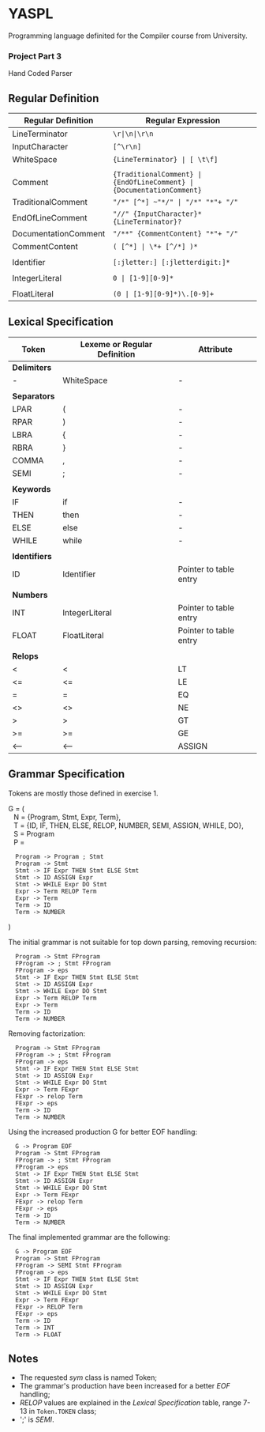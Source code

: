 # YASPL

Programming language definited for the Compiler course from University.

### Project Part 3
Hand Coded Parser

## Regular Definition

|Regular Definition | Regular Expression|
|-------------------|-------------------|
|LineTerminator | `\r\|\n\|\r\n` |
|InputCharacter | `[^\r\n]` |
|WhiteSpace | `{LineTerminator} \| [ \t\f]` |
|||
|Comment | `{TraditionalComment} \| {EndOfLineComment} \| {DocumentationComment}` |
|TraditionalComment | `"/*" [^*] ~"*/" \| "/*" "*"+ "/"` |
|EndOfLineComment | `"//" {InputCharacter}* {LineTerminator}?` |
|DocumentationComment | `"/**" {CommentContent} "*"+ "/"` |
|CommentContent | `( [^*] \| \*+ [^/*] )*` |
|||
|Identifier | `[:jletter:] [:jletterdigit:]*` |
|||
|IntegerLiteral | `0 \| [1-9][0-9]*` |
|||
|FloatLiteral | `(0 \| [1-9][0-9]*)\.[0-9]+` |

## Lexical Specification

|Token |Lexeme or Regular Definition|Attribute|
|------|------|---------|
|**Delimiters**|
|*-*|WhiteSpace|-|
||||
|**Separators**|
|LPAR|(|-|
|RPAR|)|-|
|LBRA|{|-|
|RBRA|}|-|
|COMMA|,|-|
|SEMI|;|-|
||||
|**Keywords**|
|IF|if|-|
|THEN|then|-|
|ELSE|else|-|
|WHILE|while|-|
||||
|**Identifiers**|
|ID|Identifier|Pointer to table entry|
||||
|**Numbers**|
|INT|IntegerLiteral|Pointer to table entry|
|FLOAT|FloatLiteral|Pointer to table entry|
||||
|**Relops**|
|<|<|LT|
|<=|<=|LE|
|=|=|EQ|
|<>|<>|NE|
|>|>|GT|
|>=|>=|GE|
|<--|<--|ASSIGN|

## Grammar Specification

Tokens are mostly those defined in exercise 1.

G = ( \
&ensp; N = {Program, Stmt, Expr, Term}, \
&ensp; T = {ID, IF, THEN, ELSE, RELOP, NUMBER, SEMI, ASSIGN, WHILE, DO}, \
&ensp; S = Program \
&ensp; P =

```
  Program -> Program ; Stmt
  Program -> Stmt
  Stmt -> IF Expr THEN Stmt ELSE Stmt
  Stmt -> ID ASSIGN Expr
  Stmt -> WHILE Expr DO Stmt
  Expr -> Term RELOP Term
  Expr -> Term
  Term -> ID
  Term -> NUMBER
```
)

The initial grammar is not suitable for top down parsing, removing recursion:

```
  Program -> Stmt FProgram
  FProgram -> ; Stmt FProgram
  FProgram -> eps
  Stmt -> IF Expr THEN Stmt ELSE Stmt
  Stmt -> ID ASSIGN Expr
  Stmt -> WHILE Expr DO Stmt
  Expr -> Term RELOP Term
  Expr -> Term
  Term -> ID
  Term -> NUMBER
```

Removing factorization:

```
  Program -> Stmt FProgram
  FProgram -> ; Stmt FProgram
  FProgram -> eps
  Stmt -> IF Expr THEN Stmt ELSE Stmt
  Stmt -> ID ASSIGN Expr
  Stmt -> WHILE Expr DO Stmt
  Expr -> Term FExpr
  FExpr -> relop Term
  FExpr -> eps
  Term -> ID
  Term -> NUMBER
```

Using the increased production G for better EOF handling:
```
  G -> Program EOF
  Program -> Stmt FProgram
  FProgram -> ; Stmt FProgram
  FProgram -> eps
  Stmt -> IF Expr THEN Stmt ELSE Stmt
  Stmt -> ID ASSIGN Expr
  Stmt -> WHILE Expr DO Stmt
  Expr -> Term FExpr
  FExpr -> relop Term
  FExpr -> eps
  Term -> ID
  Term -> NUMBER
```

The final implemented grammar are the following:
```
  G -> Program EOF
  Program -> Stmt FProgram
  FProgram -> SEMI Stmt FProgram
  FProgram -> eps
  Stmt -> IF Expr THEN Stmt ELSE Stmt
  Stmt -> ID ASSIGN Expr
  Stmt -> WHILE Expr DO Stmt
  Expr -> Term FExpr
  FExpr -> RELOP Term
  FExpr -> eps
  Term -> ID
  Term -> INT
  Term -> FLOAT
```



## Notes
 - The requested *sym* class is named Token;
 - The grammar's production have been increased for a better *EOF* handling;
 - *RELOP* values are explained in the *Lexical Specification* table, range 7-13 in     `Token.TOKEN` class;
 - ';' is *SEMI*.
